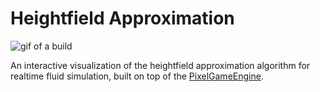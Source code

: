 # Heightfield Approximation

![gif of a build](media/interact.gif)

An interactive visualization of the heightfield approximation algorithm for realtime fluid simulation, built on top of the [PixelGameEngine](https://github.com/OneLoneCoder/olcPixelGameEngine/wiki/olc::PixelGameEngine).
